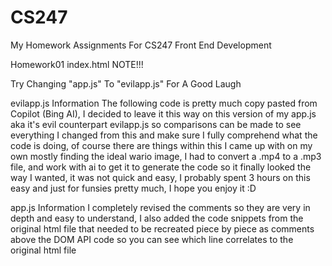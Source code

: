 # CS247
My Homework Assignments For CS247 Front End Development

Homework01
index.html NOTE!!!
<script src="app.js"></script> Try Changing "app.js" To "evilapp.js" For A Good Laugh

evilapp.js Information
The following code is pretty much copy pasted from Copilot (Bing AI), I decided to leave it this way on this version of my app.js aka it's evil counterpart evilapp.js 
so comparisons can be made to see everything I changed from this and make sure
I fully comprehend what the code is doing, of course there are things within this I came up with on my own mostly finding the ideal wario image, 
I had to convert a .mp4 to a .mp3 file, and work with ai to get it to generate the code so it finally looked the way I wanted, it was not quick and easy,
I probably spent 3 hours on this easy and just for funsies pretty much, I hope you enjoy it :D

app.js Information
I completely revised the comments so they are very in depth and easy to understand, I also added the code snippets from the original html file that needed to be recreated piece by piece as comments above the DOM API code so you can see which line correlates to the original html file

